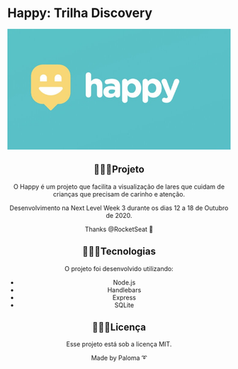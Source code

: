 <h1> Happy: Trilha Discovery</h1>

<div align="center">
  <img src="https://github.com/palomavila/nlw3/blob/main/public/images/happy.jpg" alt"Happy" title="Happy" />

## 👩🏽‍💻Projeto

O Happy é um projeto que facilita a visualização de lares que cuidam de crianças que precisam de carinho e atenção.

Desenvolvimento na Next Level Week 3 durante os dias 12 a 18 de Outubro de 2020.

Thanks @RocketSeat 🚀

## 👩🏽‍💻Tecnologias

O projeto foi desenvolvido utilizando: 

* Node.js
* Handlebars
* Express
* SQLite

## 👩🏽‍💻Licença

Esse projeto está sob a licença MIT.

<p align="center">Made by Paloma ➰</p>
